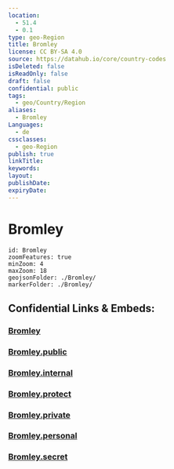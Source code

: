 ```yaml
---
location:
  - 51.4
  - 0.1
type: geo-Region
title: Bromley
license: CC BY-SA 4.0
source: https://datahub.io/core/country-codes
isDeleted: false
isReadOnly: false
draft: false
confidential: public
tags:
  - geo/Country/Region
aliases:
  - Bromley
Languages:
  - de
cssclasses:
  - geo-Region
publish: true
linkTitle:
keywords:
layout:
publishDate:
expiryDate:
---
```


# Bromley

```leaflet
id: Bromley
zoomFeatures: true 
minZoom: 4 
maxZoom: 18
geojsonFolder: ./Bromley/
markerFolder: ./Bromley/
```


## Confidential Links & Embeds: 

### [Bromley](/_Standards/Earth/Continent/Europe/Europe~North/UK/England/Regions~England/London,Greater/cities~GreaterLondon/Bromley.md) 

### [Bromley.public](/_public/Earth/Continent/Europe/Europe~North/UK/England/Regions~England/London,Greater/cities~GreaterLondon/Bromley.public.md) 

### [Bromley.internal](/_internal/Earth/Continent/Europe/Europe~North/UK/England/Regions~England/London,Greater/cities~GreaterLondon/Bromley.internal.md) 

### [Bromley.protect](/_protect/Earth/Continent/Europe/Europe~North/UK/England/Regions~England/London,Greater/cities~GreaterLondon/Bromley.protect.md) 

### [Bromley.private](/_private/Earth/Continent/Europe/Europe~North/UK/England/Regions~England/London,Greater/cities~GreaterLondon/Bromley.private.md) 

### [Bromley.personal](/_personal/Earth/Continent/Europe/Europe~North/UK/England/Regions~England/London,Greater/cities~GreaterLondon/Bromley.personal.md) 

### [Bromley.secret](/_secret/Earth/Continent/Europe/Europe~North/UK/England/Regions~England/London,Greater/cities~GreaterLondon/Bromley.secret.md)

